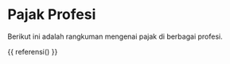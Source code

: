 # Pajak Profesi

Berikut ini adalah rangkuman mengenai pajak di berbagai profesi.

{{ referensi() }}